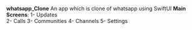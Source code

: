 **whatsapp_Clone**
An app which is clone of whatsapp using SwiftUI
**Main Screens**: 
   1- Updates  
   2- Calls
   3- Communities
   4- Channels
   5- Settings
